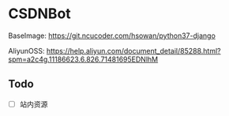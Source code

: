 # CSDNBot

BaseImage: https://git.ncucoder.com/hsowan/python37-django

AliyunOSS: https://help.aliyun.com/document_detail/85288.html?spm=a2c4g.11186623.6.826.71481695EDNlhM

## Todo

* [ ] 站内资源